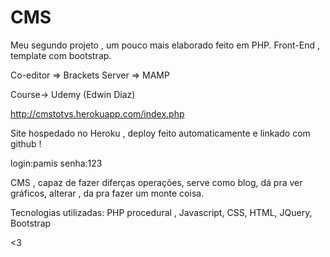 # CMS

Meu segundo projeto , um pouco mais elaborado feito em PHP.
Front-End , template com bootstrap.

Co-editor => Brackets
Server => MAMP

Course-> Udemy (Edwin Diaz)

http://cmstotvs.herokuapp.com/index.php

Site hospedado no Heroku , deploy feito automaticamente e linkado com github !

login:pamis
senha:123

CMS , capaz de fazer diferças operações, serve como blog, dá pra ver gráficos, alterar , da pra fazer um monte coisa.

Tecnologias utilizadas: PHP procedural , Javascript, CSS, HTML, JQuery, Bootstrap

<3
